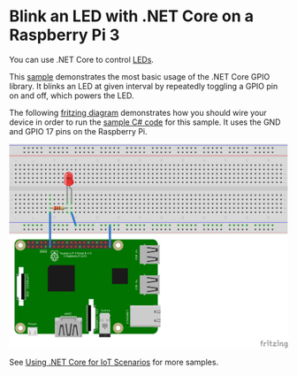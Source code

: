 # Blink an LED with .NET Core on a Raspberry Pi 3

You can use .NET Core to control [LEDs](https://learn.adafruit.com/all-about-leds).

This [sample](Program.cs) demonstrates the most basic usage of the .NET Core GPIO library. It blinks an LED at given interval by repeatedly toggling a GPIO pin on and off, which powers the LED.

The following [fritzing diagram](rpi-led.fzz) demonstrates how you should wire your device in order to run the [sample C# code](Program.cs) for this sample. It uses the GND and GPIO 17 pins on the Raspberry Pi.

![Rasperry Pi Breadboard diagram](rpi-led_bb.png)

See [Using .NET Core for IoT Scenarios](../README.md) for more samples.
